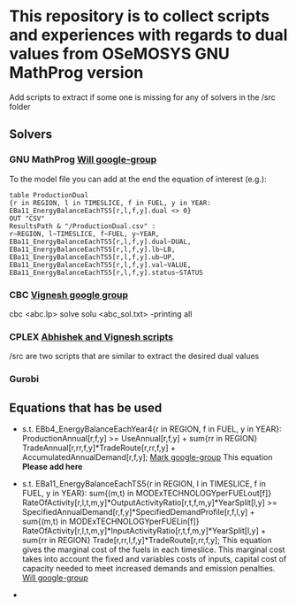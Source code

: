 # This repository is to collect scripts and experiences with regards to dual values from OSeMOSYS GNU MathProg version

Add scripts to extract if some one is missing for any of solvers in the /src folder

## Solvers
### GNU MathProg [Will google-group](https://groups.google.com/g/osemosys/c/er3k6kaV39o/m/kIhri_lnAAAJ?utm_medium=email&utm_source=footer)
To the model file you can add at the end the equation of interest (e.g.):

<pre><code>table ProductionDual
{r in REGION, l in TIMESLICE, f in FUEL, y in YEAR:
EBa11_EnergyBalanceEachTS5[r,l,f,y].dual <> 0}
OUT "CSV"
ResultsPath & "/ProductionDual.csv" : 
r~REGION, l~TIMESLICE, f~FUEL, y~YEAR, 
EBa11_EnergyBalanceEachTS5[r,l,f,y].dual~DUAL, 
EBa11_EnergyBalanceEachTS5[r,l,f,y].lb~LB,
EBa11_EnergyBalanceEachTS5[r,l,f,y].ub~UP,
EBa11_EnergyBalanceEachTS5[r,l,f,y].val~VALUE,
EBa11_EnergyBalanceEachTS5[r,l,f,y].status~STATUS </code></pre>

### CBC [Vignesh google group](https://groups.google.com/g/osemosys/c/er3k6kaV39o/m/I_cg4ZM7DQAJ?utm_medium=email&utm_source=footer)
cbc <abc.lp> solve solu <abc_sol.txt> -printing all

### CPLEX [Abhishek and Vignesh scripts](https://groups.google.com/g/osemosys/c/s_pdUdk5q_U/m/pJvdbgRPAgAJ?utm_medium=email&utm_source=footer)
/src are two scripts that are similar to extract the desired dual values

### Gurobi


## Equations that has be used

- s.t. EBb4_EnergyBalanceEachYear4{r in REGION, f in FUEL, y in YEAR}: 
	ProductionAnnual[r,f,y] >= UseAnnual[r,f,y] + sum{rr in REGION} TradeAnnual[r,rr,f,y]*TradeRoute[r,rr,f,y] + AccumulatedAnnualDemand[r,f,y]; [Mark google-group](https://groups.google.com/g/osemosys/c/s_pdUdk5q_U/m/pJvdbgRPAgAJ?utm_medium=email&utm_source=footer)
  This equation **Please add here**
  
- s.t. EBa11_EnergyBalanceEachTS5{r in REGION, l in TIMESLICE, f in FUEL, y in YEAR}: sum{(m,t) in MODExTECHNOLOGYperFUELout[f]} RateOfActivity[r,l,t,m,y]*OutputActivityRatio[r,t,f,m,y]*YearSplit[l,y] >= SpecifiedAnnualDemand[r,f,y]*SpecifiedDemandProfile[r,f,l,y] + sum{(m,t) in MODExTECHNOLOGYperFUELin[f]} RateOfActivity[r,l,t,m,y]*InputActivityRatio[r,t,f,m,y]*YearSplit[l,y] + sum{rr in REGION} Trade[r,rr,l,f,y]*TradeRoute[r,rr,f,y];
This equation gives the marginal cost of the fuels in each timeslice. This marginal cost takes into account the fixed and variables costs of inputs, capital cost of capacity needed to meet increased demands and emission penalties. [Will google-group](https://groups.google.com/g/osemosys/c/er3k6kaV39o/m/kIhri_lnAAAJ?utm_medium=email&utm_source=footer)

- 
